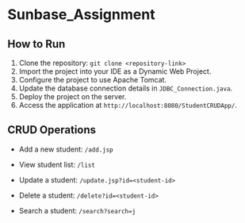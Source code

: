 # Sunbase_Assignment
## How to Run

1. Clone the repository: `git clone <repository-link>`
2. Import the project into your IDE as a Dynamic Web Project.
3. Configure the project to use Apache Tomcat.
4. Update the database connection details in `JDBC_Connection.java`.
5. Deploy the project on the server.
6. Access the application at `http://localhost:8080/StudentCRUDApp/`.

## CRUD Operations

- Add a new student: `/add.jsp`

  
- View student list: `/list`
- Update a student: `/update.jsp?id=<student-id>`
- Delete a student: `/delete?id=<student-id>`
- Search a student: `/search?search=j`
